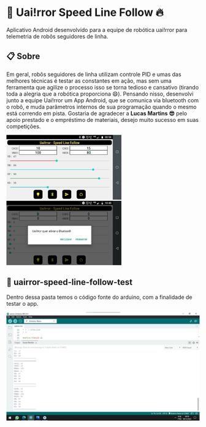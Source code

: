 # 🤖 Uai!rror Speed Line Follow 🔥
Aplicativo Android desenvolvido para a equipe de robótica uai!rror para telemetria de robôs seguidores de linha.

## 📋 Sobre
Em geral, robôs seguidores de linha utilizam controle PID e umas das melhores técnicas é testar as constantes em ação, mas sem uma ferramenta que agilize o processo isso se torna tedioso e cansativo (tirando toda a alegria que a robótica proporciona 😄). Pensando nisso, desenvolvi junto a equipe Uai!rror um App Android, que se comunica via bluetooth com o robô, e muda parâmetros internos de sua programação quando o mesmo está correndo em pista. Gostaria de agradecer a <b>Lucas Martins 😎</b> pelo apoio prestado e o empréstimo de materiais, desejo muito sucesso em suas competições.

<div>
  <img width="300" src="img/img2.jpg"/>
  <img width="300" src="img/img3.jpg"/>
</div>

## 📁 uairror-speed-line-follow-test
Dentro dessa pasta temos o código fonte do arduino, com a finalidade de testar o app.

<img src="img/img1.jpg"/>
